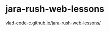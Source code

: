 # jara-rush-web-lessons

[vlad-code-c.github.io/jara-rush-web-lessons/](https://vlad-code-c.github.io/jara-rush-web-lessons/)
